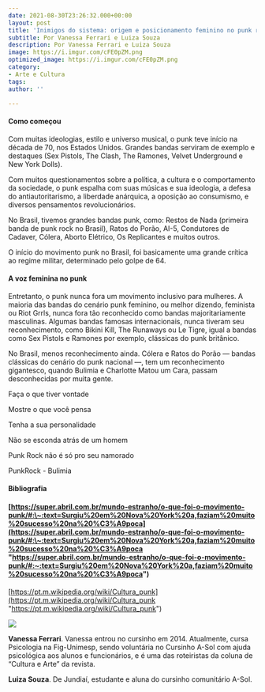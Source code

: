 ```yaml
---
date: 2021-08-30T23:26:32.000+00:00
layout: post
title: 'Inimigos do sistema: origem e posicionamento feminino no punk rock'
subtitle: Por Vanessa Ferrari e Luiza Souza
description: Por Vanessa Ferrari e Luiza Souza
image: https://i.imgur.com/cFE0pZM.png
optimized_image: https://i.imgur.com/cFE0pZM.png
category:
- Arte e Cultura
tags: 
author: ''

---
```

#### Como começou

Com muitas ideologias, estilo e universo musical, o punk teve início na década de 70, nos Estados Unidos. Grandes bandas serviram de exemplo e destaques (Sex Pistols, The Clash, The Ramones, Velvet Underground e New York Dolls).

Com muitos questionamentos sobre a política, a cultura e o comportamento da sociedade, o punk espalha com suas músicas e sua ideologia, a defesa do antiautoritarismo, a liberdade anárquica, a oposição ao consumismo, e diversos pensamentos revolucionários.

No Brasil, tivemos grandes bandas punk, como: Restos de Nada (primeira banda de punk rock no Brasil), Ratos do Porão, AI-5, Condutores de Cadaver, Cólera, Aborto Elétrico, Os Replicantes e muitos outros.

O início do movimento punk no Brasil, foi basicamente uma grande crítica ao regime militar, determinado pelo golpe de 64.

#### A voz feminina no punk

Entretanto, o punk nunca fora um movimento inclusivo para mulheres. A maioria das bandas do cenário punk feminino, ou melhor dizendo, feminista ou Riot Grrls, nunca fora tão reconhecido como bandas majoritariamente masculinas. Algumas bandas famosas internacionais, nunca tiveram seu reconhecimento, como Bikini Kill, The Runaways ou Le Tigre, igual a bandas como Sex Pistols e Ramones por exemplo, clássicas do punk britânico.

No Brasil, menos reconhecimento ainda. Cólera e Ratos do Porão — bandas clássicas do cenário do punk nacional —, tem um reconhecimento gigantesco, quando Bulimia e Charlotte Matou um Cara, passam desconhecidas por muita gente.

Faça o que tiver vontade

Mostre o que você pensa

Tenha a sua personalidade

Não se esconda atrás de um homem

Punk Rock não é só pro seu namorado

PunkRock - Bulimia

#### Bibliografia

#### [https://super.abril.com.br/mundo-estranho/o-que-foi-o-movimento-punk/#:\~:text=Surgiu%20em%20Nova%20York%20a,faziam%20muito%20sucesso%20na%20%C3%A9poca](https://super.abril.com.br/mundo-estranho/o-que-foi-o-movimento-punk/#:\~:text=Surgiu%20em%20Nova%20York%20a,faziam%20muito%20sucesso%20na%20%C3%A9poca "https://super.abril.com.br/mundo-estranho/o-que-foi-o-movimento-punk/#:~:text=Surgiu%20em%20Nova%20York%20a,faziam%20muito%20sucesso%20na%20%C3%A9poca")

[https://pt.m.wikipedia.org/wiki/Cultura_punk](https://pt.m.wikipedia.org/wiki/Cultura_punk "https://pt.m.wikipedia.org/wiki/Cultura_punk")

![](https://i.imgur.com/cDNp9tj.jpg)

**Vanessa Ferrari**. Vanessa entrou no cursinho em 2014. Atualmente, cursa Psicologia na Fig-Unimesp, sendo voluntária no Cursinho A-Sol com ajuda psicológica aos alunos e funcionários, e é uma das roteiristas da coluna de “Cultura e Arte” da revista.

**Luiza Souza**. De Jundiaí, estudante e aluna do cursinho comunitário A-Sol.